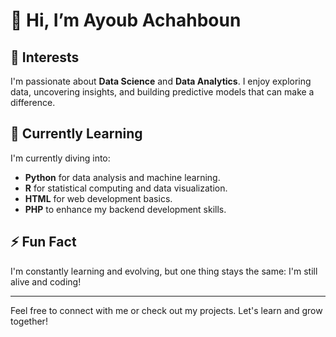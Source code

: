 # 👋 Hi, I’m Ayoub Achahboun

## 👀 Interests
I'm passionate about **Data Science** and **Data Analytics**. I enjoy exploring data, uncovering insights, and building predictive models that can make a difference.

## 🌱 Currently Learning
I'm currently diving into:
- **Python** for data analysis and machine learning.
- **R** for statistical computing and data visualization.
- **HTML** for web development basics.
- **PHP** to enhance my backend development skills.

## ⚡ Fun Fact
I'm constantly learning and evolving, but one thing stays the same: I'm still alive and coding!

---

Feel free to connect with me or check out my projects. Let's learn and grow together!

